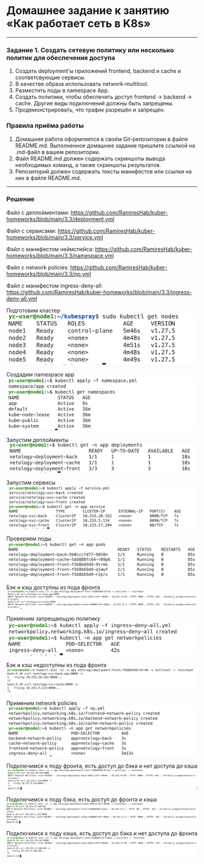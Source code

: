 # Домашнее задание к занятию «Как работает сеть в K8s»

-----

### Задание 1. Создать сетевую политику или несколько политик для обеспечения доступа

1. Создать deployment'ы приложений frontend, backend и cache и соответсвующие сервисы.
2. В качестве образа использовать network-multitool.
3. Разместить поды в namespace App.
4. Создать политики, чтобы обеспечить доступ frontend -> backend -> cache. Другие виды подключений должны быть запрещены.
5. Продемонстрировать, что трафик разрешён и запрещён.

### Правила приёма работы

1. Домашняя работа оформляется в своём Git-репозитории в файле README.md. Выполненное домашнее задание пришлите ссылкой на .md-файл в вашем репозитории.
2. Файл README.md должен содержать скриншоты вывода необходимых команд, а также скриншоты результатов.
3. Репозиторий должен содержать тексты манифестов или ссылки на них в файле README.md.

-----

### Решение

Файл с деплойментами: https://github.com/RamiresHab/kuber-homeworks/blob/main/3.3/deployment.yml

Файл с сервисами: https://github.com/RamiresHab/kuber-homeworks/blob/main/3.3/service.yml

Файл с манифестом неймспейса: https://github.com/RamiresHab/kuber-homeworks/blob/main/3.3/namespace.yml

Файл с network policies: https://github.com/RamiresHab/kuber-homeworks/blob/main/3.3/np.yml

Файл с манифестом ingress-deny-all: https://github.com/RamiresHab/kuber-homeworks/blob/main/3.3/ingress-deny-all.yml

Подготовим кластер
![Alt text](image.png)

Создадим namespace app
![Alt text](image-1.png)

Запустим деплойменты
![Alt text](image-2.png)

Запустим сервисы
![Alt text](image-3.png)

Проверяем поды
![Alt text](image-5.png)

Бэк и кэш доступны из пода фронта
![Alt text](image-4.png)

Применим запрещающую политику
![Alt text](image-6.png)

Бэк и кэш недоступны из пода фронта
![Alt text](image-7.png)

Применим network policies
![Alt text](image-8.png)

Подключимся к поду фронта, есть доступ до бэка и нет доступа до кэша
![Alt text](image-9.png)

Подключимся к поду бэка, есть доступ до фронта и кэша
![Alt text](image-10.png)

Подключимся к поду кэша, есть доступ до бэка и нет доступа до фронта
![Alt text](image-11.png)
